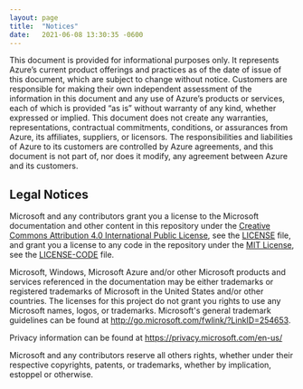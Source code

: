 ```yaml
---
layout: page
title:  "Notices"
date:   2021-06-08 13:30:35 -0600
---
```


This document is provided for informational purposes only. It represents Azure’s current product offerings and practices as of the date of issue of this document, which are subject to change without notice. Customers are responsible for making their own independent assessment of the information in this document and any use of Azure’s products or services, each of which is provided “as is” without warranty of any kind, whether expressed or implied. This document does not create any warranties, representations, contractual commitments, conditions, or assurances from Azure, its affiliates, suppliers, or licensors. The responsibilities and liabilities of Azure to its customers are controlled by Azure agreements, and this document is not part of, nor does it modify, any agreement between Azure and its customers.

## Legal Notices

Microsoft and any contributors grant you a license to the Microsoft documentation and other content in this repository under the [Creative Commons Attribution 4.0 International Public License](https://creativecommons.org/licenses/by/4.0/legalcode), see the [LICENSE](LICENSE) file, and grant you a license to any code in the repository under the [MIT License](https://opensource.org/licenses/MIT), see the [LICENSE-CODE](LICENSE-CODE) file.

Microsoft, Windows, Microsoft Azure and/or other Microsoft products and services referenced in the documentation may be either trademarks or registered trademarks of Microsoft in the United States and/or other countries. The licenses for this project do not grant you rights to use any Microsoft names, logos, or trademarks. Microsoft's general trademark guidelines can be found at <http://go.microsoft.com/fwlink/?LinkID=254653>.

Privacy information can be found at <https://privacy.microsoft.com/en-us/>

Microsoft and any contributors reserve all others rights, whether under their respective copyrights, patents, or trademarks, whether by implication, estoppel or otherwise.
